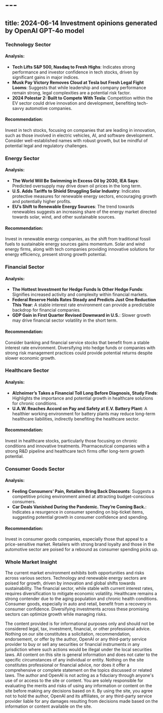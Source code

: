 # --- 
 title: 2024-06-14 Investment opinions generated by OpenAI GPT-4o model 
 --- 
 
### Technology Sector

#### Analysis:
- **Tech Lifts S&P 500, Nasdaq to Fresh Highs**: Indicates strong performance and investor confidence in tech stocks, driven by significant gains in major indices.
- **Musk Pay Victory Removes Cloud at Tesla but Fresh Legal Fight Looms**: Suggests that while leadership and company performance remain strong, legal complexities are a potential risk factor.
- **2024 Polestar 2: Built to Compete With Tesla**: Competition within the EV sector could drive innovation and development, benefiting tech-savvy automotive companies.

#### Recommendation:
Invest in tech stocks, focusing on companies that are leading in innovation, such as those involved in electric vehicles, AI, and software development. Consider well-established names with robust growth, but be mindful of potential legal and regulatory challenges.

### Energy Sector

#### Analysis:
- **The World Will Be Swimming in Excess Oil by 2030, IEA Says**: Predicted oversupply may drive down oil prices in the long term.
- **U.S. Adds Tariffs to Shield Struggling Solar Industry**: Indicates protective measures for renewable energy sectors, encouraging growth and potentially higher profits.
- **EU’s Shift to Renewable Energy Sources**: The trend towards renewables suggests an increasing share of the energy market directed towards solar, wind, and other sustainable sources.

#### Recommendation:
Invest in renewable energy companies, as the shift from traditional fossil fuels to sustainable energy sources gains momentum. Solar and wind energy firms, along with tech companies providing innovative solutions for energy efficiency, present strong growth potential.

### Financial Sector

#### Analysis:
- **The Hottest Investment for Hedge Funds Is Other Hedge Funds**: Signifies increased activity and complexity within financial markets.
- **Federal Reserve Holds Rates Steady and Predicts Just One Reduction This Year**: A stable interest rate environment can provide a predictable backdrop for financial companies.
- **GDP Gain in First Quarter Revised Downward in U.S.**: Slower growth may drive financial sector volatility in the short term.

#### Recommendation:
Consider banking and financial service stocks that benefit from a stable interest rate environment. Diversifying into hedge funds or companies with strong risk management practices could provide potential returns despite slower economic growth.

### Healthcare Sector

#### Analysis:
- **Alzheimer’s Takes a Financial Toll Long Before Diagnosis, Study Finds**: Highlights the importance and potential growth in healthcare solutions for chronic conditions.
- **U.A.W. Reaches Accord on Pay and Safety at E.V. Battery Plant**: A healthier working environment for battery plants may reduce long-term healthcare liabilities, indirectly benefiting the healthcare sector.

#### Recommendation:
Invest in healthcare stocks, particularly those focusing on chronic conditions and innovative treatments. Pharmaceutical companies with a strong R&D pipeline and healthcare tech firms offer long-term growth potential.

### Consumer Goods Sector

#### Analysis:
- **Feeling Consumers’ Pain, Retailers Bring Back Discounts**: Suggests a competitive pricing environment aimed at attracting budget-conscious consumers.
- **Car Deals Vanished During the Pandemic. They’re Coming Back.**: Indicates a resurgence in consumer spending on big-ticket items, suggesting potential growth in consumer confidence and spending.

#### Recommendation:
Invest in consumer goods companies, especially those that appeal to a price-sensitive market. Retailers with strong brand loyalty and those in the automotive sector are poised for a rebound as consumer spending picks up.

### Whole Market Insight

The current market environment exhibits both opportunities and risks across various sectors. Technology and renewable energy sectors are poised for growth, driven by innovation and global shifts towards sustainability. The financial sector, while stable with current interest rates, requires diversification to mitigate economic volatility. Healthcare remains a strong contender due to the aging population and chronic health conditions. Consumer goods, especially in auto and retail, benefit from a recovery in consumer confidence. Diversifying investments across these promising sectors can optimize growth while managing risks.

 The content provided is for informational purposes only and should not be considered legal, tax, investment, financial, or other professional advice. Nothing on our site constitutes a solicitation, recommendation, endorsement, or offer by the author, OpenAI or any third-party service provider to buy or sell any securities or financial instruments in any jurisdiction where such actions would be illegal under the local securities laws. 
 All content on this site is general information and does not cater to the specific circumstances of any individual or entity. Nothing on the site constitutes professional or financial advice, nor does it offer a comprehensive or complete statement on the topics discussed or related laws. The author and OpenAI is not acting as a fiduciary through anyone's use of or access to the site or content. You are solely responsible for evaluating the merits and risks of using any information or content on the site before making any decisions based on it. By using the site, you agree not to hold the author, OpenAI and its affiliates, or any third-party service provider liable for any damages resulting from decisions made based on the information or content available on the site.